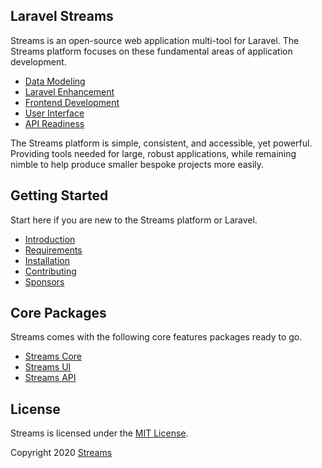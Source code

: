 ## Laravel Streams

Streams is an open-source web application multi-tool for Laravel. The Streams platform focuses on these fundamental areas of application development.

- [Data Modeling](https://streams.dev/docs/streams)
- [Laravel Enhancement](https://streams.dev/docs/core)
- [Frontend Development](https://streams.dev/docs/frontend)
- [User Interface](https://streams.dev/docs/ui)
- [API Readiness](https://streams.dev/docs/api)

The Streams platform is simple, consistent, and accessible, yet powerful. Providing tools needed for large, robust applications, while remaining nimble to help produce smaller bespoke projects more easily.

## Getting Started

Start here if you are new to the Streams platform or Laravel.

- [Introduction](https://streams.dev/docs/introduction)
- [Requirements](https://streams.dev/docs/requirements)
- [Installation](https://streams.dev/docs/installation)
- [Contributing](https://streams.dev/docs/contributing)
- [Sponsors](https://streams.dev/docs/sponsors)

## Core Packages

Streams comes with the following core features packages ready to go.

- [Streams Core](https://streams.dev/docs/core/introduction)
- [Streams UI](https://streams.dev/docs/ui/introduction)
- [Streams API](https://streams.dev/docs/api/introduction)

## License

Streams is licensed under the [MIT License](http://opensource.org/licenses/MIT).

Copyright 2020 [Streams](https://streams.dev/)
